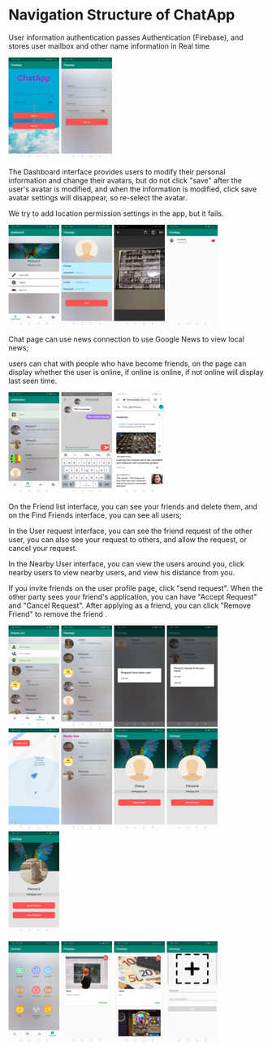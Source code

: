 # Navigation Structure of ChatApp
User information authentication passes Authentication (Firebase), and stores user mailbox and other name information in Real time

  <img src="https://github.com/SimingZheng/ChatApp/blob/master/STRUCTURE%20images/1-2.jpg" height="200" width="100">  <img src="https://github.com/SimingZheng/ChatApp/blob/master/STRUCTURE%20images/1-1.jpg" height="200" width="100">

The Dashboard interface provides users to modify their personal information and change their avatars, but do not click "save" after the user's avatar is modified, and when the information is modified, click save avatar settings will disappear, so re-select the avatar.

We try to add location permission settings in the app, but it fails.

<img src="https://github.com/SimingZheng/ChatApp/blob/master/STRUCTURE%20images/2-1.jpg" height="200" width="100"> <img src="https://github.com/SimingZheng/ChatApp/blob/master/STRUCTURE%20images/2-4.jpg" height="200" width="100">  <img src="https://github.com/SimingZheng/ChatApp/blob/master/STRUCTURE%20images/2-2.jpg" height="200" width="100">  <img src="https://github.com/SimingZheng/ChatApp/blob/master/STRUCTURE%20images/2-3.jpg" height="200" width="100"> 

Chat page can use news connection to use Google News to view local news;

users can chat with people who have become friends, on the page can display whether the user is online, if online is online, if not online will display last seen time.

<img src="https://github.com/SimingZheng/ChatApp/blob/master/STRUCTURE%20images/3-1.jpg" height="200" width="100"> <img src="https://github.com/SimingZheng/ChatApp/blob/master/STRUCTURE%20images/3-2.jpg" height="200" width="100">  <img src="https://github.com/SimingZheng/ChatApp/blob/master/STRUCTURE%20images/3-3.jpg" height="200" width="100">

On the Friend list interface, you can see your friends and delete them, and on the Find Friends interface, you can see all users;

In the User request interface, you can see the friend request of the other user, you can also see your request to others, and allow the request, or cancel your request.

In the Nearby User interface, you can view the users around you, click nearby users to view nearby users, and view his distance from you.

If you invite friends on the user profile page, click "send request". When the other party sees your friend's application, you can have "Accept Request" and "Cancel Request". After applying as a friend, you can click "Remove Friend" to remove the friend .

<img src="https://github.com/SimingZheng/ChatApp/blob/master/STRUCTURE%20images/4-1.jpg" height="200" width="100"> <img src="https://github.com/SimingZheng/ChatApp/blob/master/STRUCTURE%20images/4-2.jpg" height="200" width="100">  <img src="https://github.com/SimingZheng/ChatApp/blob/master/STRUCTURE%20images/4-3.jpg" height="200" width="100">  <img src="https://github.com/SimingZheng/ChatApp/blob/master/STRUCTURE%20images/4-4.jpg" height="200" width="100"> <img src="https://github.com/SimingZheng/ChatApp/blob/master/STRUCTURE%20images/4-5.jpg" height="200" width="100"> <img src="https://github.com/SimingZheng/ChatApp/blob/master/STRUCTURE%20images/4-6.jpg" height="200" width="100"> <img src="https://github.com/SimingZheng/ChatApp/blob/master/STRUCTURE%20images/6-1.jpg" height="200" width="100">  <img src="https://github.com/SimingZheng/ChatApp/blob/master/STRUCTURE%20images/6-3.jpg" height="200" width="100"> <img src="https://github.com/SimingZheng/ChatApp/blob/master/STRUCTURE%20images/6-2.jpg" height="200" width="100"> 



<img src="https://github.com/SimingZheng/ChatApp/blob/master/STRUCTURE%20images/5-1.jpg" height="200" width="100"> <img src="https://github.com/SimingZheng/ChatApp/blob/master/STRUCTURE%20images/5-2.jpg" height="200" width="100"> <img src="https://github.com/SimingZheng/ChatApp/blob/master/STRUCTURE%20images/5-3.jpg" height="200" width="100">  <img src="https://github.com/SimingZheng/ChatApp/blob/master/STRUCTURE%20images/5-4.jpg" height="200" width="100">
